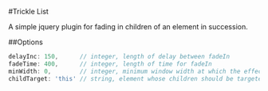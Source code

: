 #Trickle List

A simple jquery plugin for fading in children of an element in succession.

##Options
```JavaScript
delayInc: 150,      // integer, length of delay between fadeIn
fadeTime: 400,      // integer, length of time for fadeIn
minWidth: 0,        // integer, minimum window width at which the effect initializes
childTarget: 'this' // string, element whose children should be targeted, defaults to $(this)
```
